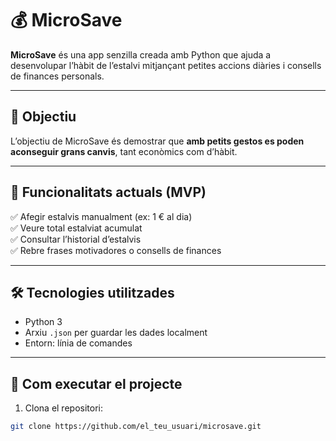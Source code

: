 # 💰 MicroSave

**MicroSave** és una app senzilla creada amb Python que ajuda a desenvolupar l’hàbit de l’estalvi mitjançant petites accions diàries i consells de finances personals.

---

## 🧠 Objectiu

L’objectiu de MicroSave és demostrar que **amb petits gestos es poden aconseguir grans canvis**, tant econòmics com d’hàbit.

---

## 🚀 Funcionalitats actuals (MVP)

✅ Afegir estalvis manualment (ex: 1 € al dia)  
✅ Veure total estalviat acumulat  
✅ Consultar l’historial d’estalvis  
✅ Rebre frases motivadores o consells de finances  

---

## 🛠️ Tecnologies utilitzades

- Python 3
- Arxiu `.json` per guardar les dades localment
- Entorn: línia de comandes

---

## 🧪 Com executar el projecte

1. Clona el repositori:
```bash
git clone https://github.com/el_teu_usuari/microsave.git
